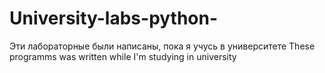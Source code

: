 # University-labs-python-
Эти лабораторные были написаны, пока я учусь в университете
These programms was written while I'm studying in university
